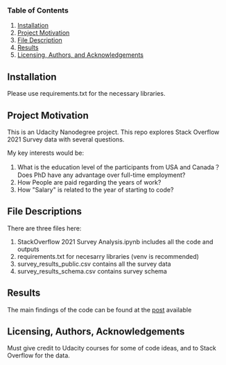 ### Table of Contents

1. [Installation](#installation)
2. [Project Motivation](#motivation)
3. [File Description](#files)
4. [Results](#results)
5. [Licensing, Authors, and Acknowledgements](#licensing)

## Installation <a name="installation"></a>

Please use requirements.txt for the necessary libraries.

## Project Motivation<a name="motivation"></a>

This is an Udacity Nanodegree project. This repo explores Stack Overflow 2021 Survey data with several questions.

My key interests would be:

1. What is the education level of the participants from USA and Canada？Does PhD have any advantage over full-time employment?
2.	How People are paid regarding the years of work?
3.	How "Salary" is related to the year of starting to code?

## File Descriptions <a name="files"></a>

There are three files here:

1. StackOverflow 2021 Survey Analysis.ipynb includes all the code and outputs
2. requirements.txt for necesarry libraries (venv is recommended)
3. survey_results_public.csv contains all the survey data
4. survey_results_schema.csv contains survey schema

## Results<a name="results"></a>

The main findings of the code can be found at the [post](#) available

## Licensing, Authors, Acknowledgements<a name="licensing"></a>

Must give credit to Udacity courses for some of code ideas, and to Stack Overflow for the data.

